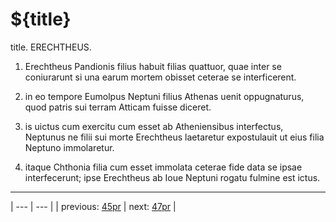 # ${title}

title. ERECHTHEUS.



1. Erechtheus Pandionis filius habuit filias quattuor, quae inter se coniurarunt si una earum mortem obisset ceterae se interficerent.



2. in eo tempore Eumolpus Neptuni filius Athenas uenit oppugnaturus, quod patris sui terram Atticam fuisse diceret.



3. is uictus cum exercitu cum esset ab Atheniensibus interfectus, Neptunus ne filii sui morte Erechtheus laetaretur expostulauit ut eius filia Neptuno immolaretur.



4. itaque Chthonia filia cum esset immolata ceterae fide data se ipsae interfecerunt; ipse Erechtheus ab Ioue Neptuni rogatu fulmine est ictus.



---

| --- | --- |
| previous: [45pr](../45pr/) | next: [47pr](../47pr/) |